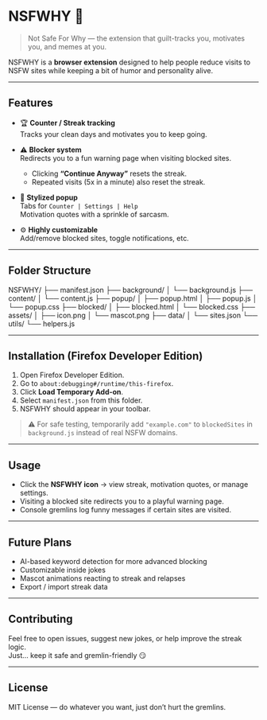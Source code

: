 # NSFWHY 🧠

> Not Safe For Why — the extension that guilt-tracks you, motivates you, and memes at you.  

NSFWHY is a **browser extension** designed to help people reduce visits to NSFW sites while keeping a bit of humor and personality alive.  

---

## Features

- 🏆 **Counter / Streak tracking**  
  Tracks your clean days and motivates you to keep going.  

- ⚠️ **Blocker system**  
  Redirects you to a fun warning page when visiting blocked sites.  
  - Clicking **“Continue Anyway”** resets the streak.  
  - Repeated visits (5x in a minute) also reset the streak.  

- 🎨 **Stylized popup**  
  Tabs for `Counter | Settings | Help`  
  Motivation quotes with a sprinkle of sarcasm.  

- ⚙️ **Highly customizable**  
  Add/remove blocked sites, toggle notifications, etc.  

---

## Folder Structure

NSFWHY/
├── manifest.json
├── background/
│ └── background.js
├── content/
│ └── content.js
├── popup/
│ ├── popup.html
│ ├── popup.js
│ └── popup.css
├── blocked/
│ ├── blocked.html
│ └── blocked.css
├── assets/
│ ├── icon.png
│ └── mascot.png
├── data/
│ └── sites.json
└── utils/
└── helpers.js


---

## Installation (Firefox Developer Edition)

1. Open Firefox Developer Edition.  
2. Go to `about:debugging#/runtime/this-firefox`.  
3. Click **Load Temporary Add-on**.  
4. Select `manifest.json` from this folder.  
5. NSFWHY should appear in your toolbar.  

> ⚠️ For safe testing, temporarily add `"example.com"` to `blockedSites` in `background.js` instead of real NSFW domains.

---

## Usage

- Click the **NSFWHY icon** → view streak, motivation quotes, or manage settings.  
- Visiting a blocked site redirects you to a playful warning page.  
- Console gremlins log funny messages if certain sites are visited.  

---

## Future Plans

- AI-based keyword detection for more advanced blocking  
- Customizable inside jokes  
- Mascot animations reacting to streak and relapses  
- Export / import streak data  

---

## Contributing

Feel free to open issues, suggest new jokes, or help improve the streak logic.  
Just… keep it safe and gremlin-friendly 😏  

---

## License

MIT License — do whatever you want, just don’t hurt the gremlins.